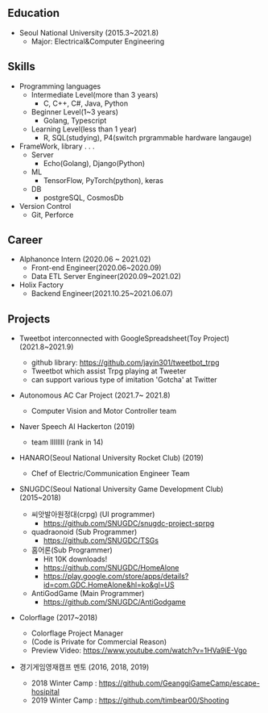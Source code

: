 
Education
---------
* Seoul National University (2015.3~2021.8)
  * Major: Electrical&Computer Engineering


Skills
------
* Programming languages
  * Intermediate Level(more than 3 years)
    * C, C++, C#, Java, Python
  * Beginner Level(1~3 years)
    * Golang, Typescript
  * Learning Level(less than 1 year)
    * R, SQL(studying), P4(switch prgrammable hardware langauge)
* FrameWork, library . . .
  * Server
    * Echo(Golang), Django(Python)
  * ML
    * TensorFlow, PyTorch(python), keras
  * DB
    * postgreSQL, CosmosDb
* Version Control
  * Git, Perforce


Career
------
* Alphanonce Intern (2020.06 ~ 2021.02)
  * Front-end Engineer(2020.06~2020.09)
  * Data ETL Server Engineer(2020.09~2021.02)
* Holix Factory
  * Backend Engineer(2021.10.25~2021.06.07)

Projects
--------

* Tweetbot interconnected with GoogleSpreadsheet(Toy Project) (2021.8~2021.9)
  * github library: https://github.com/jayin301/tweetbot_trpg
  * Tweetbot which assist Trpg playing at Tweeter
  * can support various type of imitation 'Gotcha' at Twitter

* Autonomous AC Car Project (2021.7~ 2021.8)
  * Computer Vision and Motor Controller team

* Naver Speech AI Hackerton (2019)
  * team lIlIllIl (rank in 14)

* HANARO(Seoul National University Rocket Club) (2019)
  * Chef of Electric/Communication Engineer Team

* SNUGDC(Seoul National University Game Development Club) (2015~2018)
  * 씨앗발아원정대(crpg) (UI programmer)
    * https://github.com/SNUGDC/snugdc-project-sprpg
  * quadraonoid (Sub Programmer)
    * https://github.com/SNUGDC/TSGs
  * 홈어론(Sub Programmer)
    * Hit 10K downloads!
    * https://github.com/SNUGDC/HomeAlone
    * https://play.google.com/store/apps/details?id=com.GDC.HomeAlone&hl=ko&gl=US
  * AntiGodGame (Main Programmer)
     * https://github.com/SNUGDC/AntiGodgame
* Colorflage (2017~2018)
  * Colorflage Project Manager
  * (Code is Private for Commercial Reason)
  * Preview Video: https://www.youtube.com/watch?v=1HVa9iE-Vgo
* 경기게임영재캠프 멘토 (2016, 2018, 2019)
  * 2018 Winter Camp : https://github.com/GeanggiGameCamp/escape-hosipital
  * 2019 Winter Camp : https://github.com/timbear00/Shooting
  





